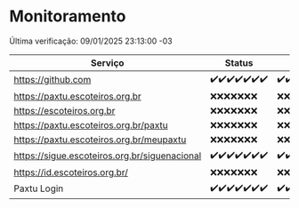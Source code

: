 # Monitoramento

Última verificação: 09/01/2025 23:13:00 -03

|Serviço|Status|Últimas 24h|
|---|---|---|
|https://github.com|<span title="2025-01-03: OK=23">✔️</span><span title="2025-01-04: OK=23">✔️</span><span title="2025-01-05: OK=23">✔️</span><span title="2025-01-06: OK=23">✔️</span><span title="2025-01-07: OK=22">✔️</span><span title="2025-01-08: OK=23">✔️</span><span title="2025-01-09: OK=1">✔️</span>|<span title="08/01/2025 23:41:00 -03 : 200">✔️</span><span title="09/01/2025 00:30:00 -03 : 200">✔️</span><span title="09/01/2025 01:10:00 -03 : 200">✔️</span><span title="09/01/2025 02:08:00 -03 : 200">✔️</span><span title="09/01/2025 03:11:00 -03 : 200">✔️</span><span title="09/01/2025 04:08:00 -03 : 200">✔️</span><span title="09/01/2025 05:11:00 -03 : 200">✔️</span><span title="09/01/2025 06:09:00 -03 : 200">✔️</span><span title="09/01/2025 07:09:00 -03 : 200">✔️</span><span title="09/01/2025 08:07:00 -03 : 200">✔️</span><span title="09/01/2025 09:15:00 -03 : 200">✔️</span><span title="09/01/2025 10:16:00 -03 : 200">✔️</span><span title="09/01/2025 11:07:00 -03 : 200">✔️</span><span title="09/01/2025 12:08:00 -03 : 200">✔️</span><span title="09/01/2025 13:10:00 -03 : 200">✔️</span><span title="09/01/2025 14:07:00 -03 : 200">✔️</span><span title="09/01/2025 15:11:00 -03 : 200">✔️</span><span title="09/01/2025 16:06:00 -03 : 200">✔️</span><span title="09/01/2025 17:09:00 -03 : 200">✔️</span><span title="09/01/2025 18:07:00 -03 : 200">✔️</span><span title="09/01/2025 19:07:00 -03 : 200">✔️</span><span title="09/01/2025 20:08:00 -03 : 200">✔️</span><span title="09/01/2025 21:41:00 -03 : 200">✔️</span><span title="09/01/2025 23:13:00 -03 : 200">✔️</span>|
|https://paxtu.escoteiros.org.br|<span title="2025-01-03: Falhas=23">❌</span><span title="2025-01-04: Falhas=23">❌</span><span title="2025-01-05: Falhas=23">❌</span><span title="2025-01-06: Falhas=23">❌</span><span title="2025-01-07: Falhas=22">❌</span><span title="2025-01-08: Falhas=23">❌</span><span title="2025-01-09: Falhas=1">❌</span>|<span title="08/01/2025 23:41:00 -03 : 403">❌</span><span title="09/01/2025 00:30:00 -03 : 403">❌</span><span title="09/01/2025 01:10:00 -03 : 403">❌</span><span title="09/01/2025 02:08:00 -03 : 403">❌</span><span title="09/01/2025 03:11:00 -03 : 403">❌</span><span title="09/01/2025 04:08:00 -03 : 403">❌</span><span title="09/01/2025 05:11:00 -03 : 403">❌</span><span title="09/01/2025 06:09:00 -03 : 403">❌</span><span title="09/01/2025 07:09:00 -03 : 403">❌</span><span title="09/01/2025 08:07:00 -03 : 403">❌</span><span title="09/01/2025 09:15:00 -03 : 403">❌</span><span title="09/01/2025 10:16:00 -03 : 403">❌</span><span title="09/01/2025 11:07:00 -03 : 403">❌</span><span title="09/01/2025 12:08:00 -03 : 403">❌</span><span title="09/01/2025 13:10:00 -03 : 403">❌</span><span title="09/01/2025 14:07:00 -03 : 403">❌</span><span title="09/01/2025 15:11:00 -03 : 403">❌</span><span title="09/01/2025 16:06:00 -03 : 403">❌</span><span title="09/01/2025 17:09:00 -03 : 403">❌</span><span title="09/01/2025 18:07:00 -03 : 403">❌</span><span title="09/01/2025 19:07:00 -03 : 403">❌</span><span title="09/01/2025 20:08:00 -03 : 403">❌</span><span title="09/01/2025 21:41:00 -03 : 403">❌</span><span title="09/01/2025 23:13:00 -03 : 403">❌</span>|
|https://escoteiros.org.br|<span title="2025-01-03: Falhas=23">❌</span><span title="2025-01-04: Falhas=23">❌</span><span title="2025-01-05: Falhas=23">❌</span><span title="2025-01-06: Falhas=23">❌</span><span title="2025-01-07: Falhas=22">❌</span><span title="2025-01-08: Falhas=23">❌</span><span title="2025-01-09: Falhas=1">❌</span>|<span title="08/01/2025 23:41:00 -03 : 403">❌</span><span title="09/01/2025 00:30:00 -03 : 403">❌</span><span title="09/01/2025 01:10:00 -03 : 403">❌</span><span title="09/01/2025 02:08:00 -03 : 403">❌</span><span title="09/01/2025 03:11:00 -03 : 403">❌</span><span title="09/01/2025 04:08:00 -03 : 403">❌</span><span title="09/01/2025 05:11:00 -03 : 403">❌</span><span title="09/01/2025 06:09:00 -03 : 403">❌</span><span title="09/01/2025 07:09:00 -03 : 403">❌</span><span title="09/01/2025 08:07:00 -03 : 403">❌</span><span title="09/01/2025 09:15:00 -03 : 403">❌</span><span title="09/01/2025 10:16:00 -03 : 403">❌</span><span title="09/01/2025 11:07:00 -03 : 403">❌</span><span title="09/01/2025 12:08:00 -03 : 403">❌</span><span title="09/01/2025 13:10:00 -03 : 403">❌</span><span title="09/01/2025 14:07:00 -03 : 403">❌</span><span title="09/01/2025 15:11:00 -03 : 403">❌</span><span title="09/01/2025 16:06:00 -03 : 403">❌</span><span title="09/01/2025 17:09:00 -03 : 403">❌</span><span title="09/01/2025 18:07:00 -03 : 403">❌</span><span title="09/01/2025 19:07:00 -03 : 403">❌</span><span title="09/01/2025 20:08:00 -03 : 403">❌</span><span title="09/01/2025 21:41:00 -03 : 403">❌</span><span title="09/01/2025 23:13:00 -03 : 403">❌</span>|
|https://paxtu.escoteiros.org.br/paxtu|<span title="2025-01-03: Falhas=23">❌</span><span title="2025-01-04: Falhas=23">❌</span><span title="2025-01-05: Falhas=23">❌</span><span title="2025-01-06: Falhas=23">❌</span><span title="2025-01-07: Falhas=22">❌</span><span title="2025-01-08: Falhas=23">❌</span><span title="2025-01-09: Falhas=1">❌</span>|<span title="08/01/2025 23:41:00 -03 : 403">❌</span><span title="09/01/2025 00:30:00 -03 : 403">❌</span><span title="09/01/2025 01:10:00 -03 : 403">❌</span><span title="09/01/2025 02:08:00 -03 : 403">❌</span><span title="09/01/2025 03:11:00 -03 : 403">❌</span><span title="09/01/2025 04:08:00 -03 : 403">❌</span><span title="09/01/2025 05:11:00 -03 : 403">❌</span><span title="09/01/2025 06:09:00 -03 : 403">❌</span><span title="09/01/2025 07:09:00 -03 : 403">❌</span><span title="09/01/2025 08:07:00 -03 : 403">❌</span><span title="09/01/2025 09:15:00 -03 : 403">❌</span><span title="09/01/2025 10:16:00 -03 : 403">❌</span><span title="09/01/2025 11:07:00 -03 : 403">❌</span><span title="09/01/2025 12:08:00 -03 : 403">❌</span><span title="09/01/2025 13:10:00 -03 : 403">❌</span><span title="09/01/2025 14:07:00 -03 : 403">❌</span><span title="09/01/2025 15:11:00 -03 : 403">❌</span><span title="09/01/2025 16:06:00 -03 : 403">❌</span><span title="09/01/2025 17:09:00 -03 : 403">❌</span><span title="09/01/2025 18:07:00 -03 : 403">❌</span><span title="09/01/2025 19:07:00 -03 : 403">❌</span><span title="09/01/2025 20:08:00 -03 : 403">❌</span><span title="09/01/2025 21:41:00 -03 : 403">❌</span><span title="09/01/2025 23:13:00 -03 : 403">❌</span>|
|https://paxtu.escoteiros.org.br/meupaxtu|<span title="2025-01-03: Falhas=23">❌</span><span title="2025-01-04: Falhas=23">❌</span><span title="2025-01-05: Falhas=23">❌</span><span title="2025-01-06: Falhas=23">❌</span><span title="2025-01-07: Falhas=22">❌</span><span title="2025-01-08: Falhas=23">❌</span><span title="2025-01-09: Falhas=1">❌</span>|<span title="08/01/2025 23:41:00 -03 : 403">❌</span><span title="09/01/2025 00:30:00 -03 : 403">❌</span><span title="09/01/2025 01:10:00 -03 : 403">❌</span><span title="09/01/2025 02:08:00 -03 : 403">❌</span><span title="09/01/2025 03:11:00 -03 : 403">❌</span><span title="09/01/2025 04:08:00 -03 : 403">❌</span><span title="09/01/2025 05:11:00 -03 : 403">❌</span><span title="09/01/2025 06:09:00 -03 : 403">❌</span><span title="09/01/2025 07:09:00 -03 : 403">❌</span><span title="09/01/2025 08:07:00 -03 : 403">❌</span><span title="09/01/2025 09:15:00 -03 : 403">❌</span><span title="09/01/2025 10:16:00 -03 : 403">❌</span><span title="09/01/2025 11:07:00 -03 : 403">❌</span><span title="09/01/2025 12:08:00 -03 : 403">❌</span><span title="09/01/2025 13:10:00 -03 : 403">❌</span><span title="09/01/2025 14:07:00 -03 : 403">❌</span><span title="09/01/2025 15:11:00 -03 : 403">❌</span><span title="09/01/2025 16:06:00 -03 : 403">❌</span><span title="09/01/2025 17:09:00 -03 : 403">❌</span><span title="09/01/2025 18:07:00 -03 : 403">❌</span><span title="09/01/2025 19:07:00 -03 : 403">❌</span><span title="09/01/2025 20:08:00 -03 : 403">❌</span><span title="09/01/2025 21:41:00 -03 : 403">❌</span><span title="09/01/2025 23:13:00 -03 : 403">❌</span>|
|https://sigue.escoteiros.org.br/siguenacional|<span title="2025-01-03: OK=23">✔️</span><span title="2025-01-04: OK=23">✔️</span><span title="2025-01-05: OK=23">✔️</span><span title="2025-01-06: OK=23">✔️</span><span title="2025-01-07: OK=22">✔️</span><span title="2025-01-08: OK=23">✔️</span><span title="2025-01-09: OK=1">✔️</span>|<span title="08/01/2025 23:41:00 -03 : 200">✔️</span><span title="09/01/2025 00:30:00 -03 : 200">✔️</span><span title="09/01/2025 01:10:00 -03 : 200">✔️</span><span title="09/01/2025 02:08:00 -03 : 200">✔️</span><span title="09/01/2025 03:11:00 -03 : 200">✔️</span><span title="09/01/2025 04:08:00 -03 : 200">✔️</span><span title="09/01/2025 05:11:00 -03 : 200">✔️</span><span title="09/01/2025 06:09:00 -03 : 200">✔️</span><span title="09/01/2025 07:09:00 -03 : 200">✔️</span><span title="09/01/2025 08:07:00 -03 : 200">✔️</span><span title="09/01/2025 09:15:00 -03 : 200">✔️</span><span title="09/01/2025 10:16:00 -03 : 200">✔️</span><span title="09/01/2025 11:07:00 -03 : 200">✔️</span><span title="09/01/2025 12:08:00 -03 : 200">✔️</span><span title="09/01/2025 13:10:00 -03 : 200">✔️</span><span title="09/01/2025 14:07:00 -03 : 200">✔️</span><span title="09/01/2025 15:11:00 -03 : 200">✔️</span><span title="09/01/2025 16:06:00 -03 : 200">✔️</span><span title="09/01/2025 17:09:00 -03 : 0">❌</span><span title="09/01/2025 18:07:00 -03 : 200">✔️</span><span title="09/01/2025 19:07:00 -03 : 200">✔️</span><span title="09/01/2025 20:08:00 -03 : 200">✔️</span><span title="09/01/2025 21:41:00 -03 : 200">✔️</span><span title="09/01/2025 23:13:00 -03 : 200">✔️</span>|
|https://id.escoteiros.org.br/|<span title="2025-01-03: Falhas=23">❌</span><span title="2025-01-04: Falhas=23">❌</span><span title="2025-01-05: Falhas=23">❌</span><span title="2025-01-06: Falhas=23">❌</span><span title="2025-01-07: Falhas=22">❌</span><span title="2025-01-08: Falhas=23">❌</span><span title="2025-01-09: Falhas=1">❌</span>|<span title="08/01/2025 23:41:00 -03 : 403">❌</span><span title="09/01/2025 00:30:00 -03 : 403">❌</span><span title="09/01/2025 01:10:00 -03 : 403">❌</span><span title="09/01/2025 02:08:00 -03 : 403">❌</span><span title="09/01/2025 03:11:00 -03 : 403">❌</span><span title="09/01/2025 04:08:00 -03 : 403">❌</span><span title="09/01/2025 05:11:00 -03 : 403">❌</span><span title="09/01/2025 06:09:00 -03 : 403">❌</span><span title="09/01/2025 07:09:00 -03 : 403">❌</span><span title="09/01/2025 08:07:00 -03 : 403">❌</span><span title="09/01/2025 09:15:00 -03 : 403">❌</span><span title="09/01/2025 10:16:00 -03 : 403">❌</span><span title="09/01/2025 11:07:00 -03 : 403">❌</span><span title="09/01/2025 12:08:00 -03 : 403">❌</span><span title="09/01/2025 13:10:00 -03 : 403">❌</span><span title="09/01/2025 14:07:00 -03 : 403">❌</span><span title="09/01/2025 15:11:00 -03 : 403">❌</span><span title="09/01/2025 16:06:00 -03 : 403">❌</span><span title="09/01/2025 17:09:00 -03 : 403">❌</span><span title="09/01/2025 18:07:00 -03 : 403">❌</span><span title="09/01/2025 19:07:00 -03 : 403">❌</span><span title="09/01/2025 20:08:00 -03 : 403">❌</span><span title="09/01/2025 21:41:00 -03 : 403">❌</span><span title="09/01/2025 23:13:00 -03 : 403">❌</span>|
|Paxtu Login|<span title="2025-01-03: OK=23">✔️</span><span title="2025-01-04: OK=23">✔️</span><span title="2025-01-05: OK=23">✔️</span><span title="2025-01-06: OK=23">✔️</span><span title="2025-01-07: OK=22">✔️</span><span title="2025-01-08: OK=23">✔️</span><span title="2025-01-09: OK=1">✔️</span>|<span title="08/01/2025 23:41:00 -03 : 200">✔️</span><span title="09/01/2025 00:30:00 -03 : 200">✔️</span><span title="09/01/2025 01:10:00 -03 : 200">✔️</span><span title="09/01/2025 02:08:00 -03 : 200">✔️</span><span title="09/01/2025 03:11:00 -03 : 200">✔️</span><span title="09/01/2025 04:08:00 -03 : 200">✔️</span><span title="09/01/2025 05:11:00 -03 : 200">✔️</span><span title="09/01/2025 06:09:00 -03 : 200">✔️</span><span title="09/01/2025 07:09:00 -03 : 200">✔️</span><span title="09/01/2025 08:07:00 -03 : 200">✔️</span><span title="09/01/2025 09:15:00 -03 : 200">✔️</span><span title="09/01/2025 10:16:00 -03 : 200">✔️</span><span title="09/01/2025 11:07:00 -03 : 200">✔️</span><span title="09/01/2025 12:08:00 -03 : 200">✔️</span><span title="09/01/2025 13:10:00 -03 : 200">✔️</span><span title="09/01/2025 14:07:00 -03 : 200">✔️</span><span title="09/01/2025 15:11:00 -03 : 200">✔️</span><span title="09/01/2025 16:06:00 -03 : 200">✔️</span><span title="09/01/2025 17:09:00 -03 : 200">✔️</span><span title="09/01/2025 18:07:00 -03 : 200">✔️</span><span title="09/01/2025 19:07:00 -03 : 200">✔️</span><span title="09/01/2025 20:08:00 -03 : 200">✔️</span><span title="09/01/2025 21:41:00 -03 : 200">✔️</span><span title="09/01/2025 23:13:00 -03 : 200">✔️</span>|
